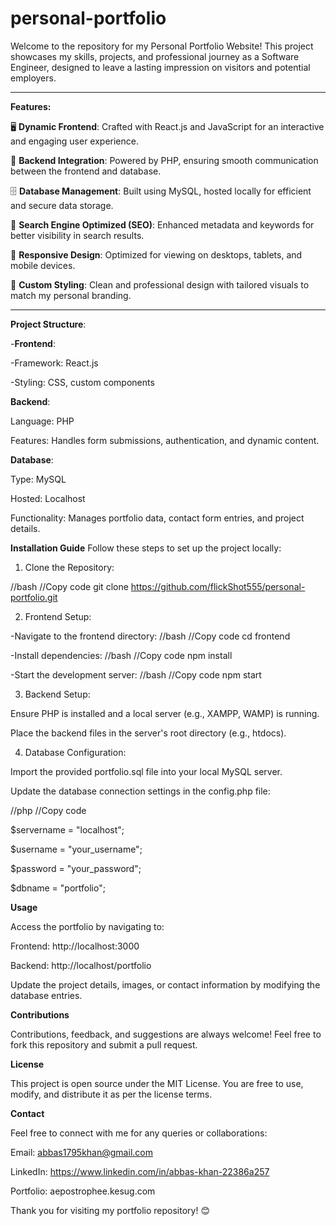 # personal-portfolio
Welcome to the repository for my Personal Portfolio Website! This project showcases my skills, projects, and professional journey as a Software Engineer, designed to leave a lasting impression on visitors and potential employers.

________________________________________________________________________________________________________________________________________________________________________________

**Features:**

🖥️ **Dynamic Frontend**: Crafted with React.js and JavaScript for an interactive and engaging user experience.

🔗 **Backend Integration**: Powered by PHP, ensuring smooth communication between the frontend and database.

🗄️ **Database Management**: Built using MySQL, hosted locally for efficient and secure data storage.

🌟 **Search Engine Optimized (SEO)**: Enhanced metadata and keywords for better visibility in search results.

📱 **Responsive Design**: Optimized for viewing on desktops, tablets, and mobile devices.

🎨 **Custom Styling**: Clean and professional design with tailored visuals to match my personal branding.

________________________________________________________________________________________________________________________________________________________________________________


**Project Structure**:

-**Frontend**:

-Framework: React.js

-Styling: CSS, custom components

**Backend**:

Language: PHP

Features: Handles form submissions, authentication, and dynamic content.

**Database**:

Type: MySQL

Hosted: Localhost

Functionality: Manages portfolio data, contact form entries, and project details.

**Installation Guide**
Follow these steps to set up the project locally:

1) Clone the Repository:

//bash
//Copy code
git clone https://github.com/flickShot555/personal-portfolio.git


2) Frontend Setup:

-Navigate to the frontend directory:
//bash
//Copy code
cd frontend

-Install dependencies:
//bash
//Copy code
npm install

-Start the development server:
//bash
//Copy code
npm start

3) Backend Setup:

Ensure PHP is installed and a local server (e.g., XAMPP, WAMP) is running.

Place the backend files in the server's root directory (e.g., htdocs).

4) Database Configuration:

Import the provided portfolio.sql file into your local MySQL server.

Update the database connection settings in the config.php file:

//php
//Copy code

$servername = "localhost";

$username = "your_username";

$password = "your_password";

$dbname = "portfolio";

**Usage**

Access the portfolio by navigating to:

Frontend: http://localhost:3000

Backend: http://localhost/portfolio

Update the project details, images, or contact information by modifying the database entries.

**Contributions**

Contributions, feedback, and suggestions are always welcome! Feel free to fork this repository and submit a pull request.

**License**

This project is open source under the MIT License. You are free to use, modify, and distribute it as per the license terms.

**Contact**

Feel free to connect with me for any queries or collaborations:

Email: abbas1795khan@gmail.com

LinkedIn: https://www.linkedin.com/in/abbas-khan-22386a257

Portfolio: aepostrophee.kesug.com

Thank you for visiting my portfolio repository! 😊
